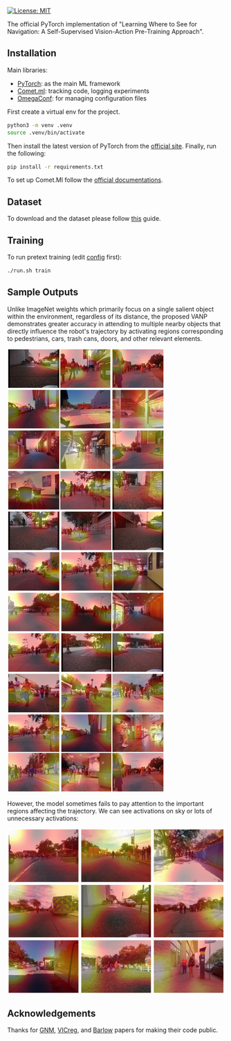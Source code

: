 [![License: MIT](https://img.shields.io/badge/License-MIT-yellow.svg)](https://opensource.org/licenses/MIT)

The official PyTorch implementation of "Learning Where to See for Navigation: A Self-Supervised Vision-Action Pre-Training Approach".

## Installation
Main libraries:
* [PyTorch](https://www.pytorch.org/): as the main ML framework
* [Comet.ml](https://www.comet.ml): tracking code, logging experiments
* [OmegaConf](https://omegaconf.readthedocs.io/en/latest/): for managing configuration files

First create a virtual env for the project. 
```bash
python3 -m venv .venv
source .venv/bin/activate
```

Then install the latest version of PyTorch from the [official site](https://www.pytorch.org/). Finally, run the following:
```bash
pip install -r requirements.txt
```
To set up Comet.Ml follow the [official documentations](https://www.comet.ml/docs/).

## Dataset
To download and the dataset please follow [this](docs/data_parser.md) guide.

## Training
To run pretext training (edit [config](VANP/conf/config_pretext.yaml) first):
```bash
./run.sh train
```

## Sample Outputs
Unlike ImageNet weights which primarily focus on a single salient object within the environment, regardless of its distance, 
the proposed VANP demonstrates greater accuracy in attending to multiple nearby 
objects that directly influence the robot's trajectory by activating regions corresponding to 
pedestrians, cars, trash cans, doors, and other relevant elements.

![Sample outputs](docs/samples/sample1.jpg)

However, the model sometimes fails to pay attention to the important regions affecting the trajectory. 
We can see activations on sky or lots of unnecessary activations:

![Sample outputs](docs/samples/sample2.jpg)

## Acknowledgements
Thanks for [GNM](https://github.com/PrieureDeSion/drive-any-robot), [VICreg](https://github.com/facebookresearch/vicreg/tree/main), and [Barlow](https://github.com/facebookresearch/barlowtwins) papers for making their code public.
